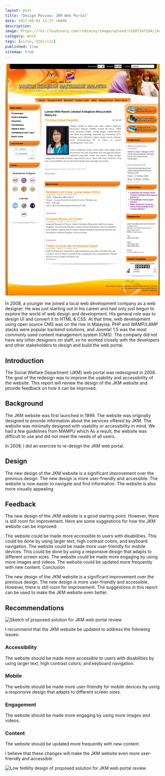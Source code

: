 ```yaml
---
layout: post
title: 'Design Review: JKM Web Portal'
date: 2017-09-01 11:27 +0800
description:
image: https://res.cloudinary.com/rudzainy/image/upload/v1687147294/jkm-new_dukca5.png
category: Work
tags: [ui/ux, html/css]
published: true
sitemap: true
---
```


![Wireframe](/assets/img/portfolio/jkm.jpg)

In 2008, a younger me joined a local web development company as a web designer. He was just starting out in his career and had only just begun to explore the world of web design and development. His general role was to design UI and convert it to HTML & CSS. At that time, web development using open source CMS was on the rise in Malaysia. PHP and WAMP/LAMP stacks were popular backend solutions, and Joomla! 1.5 was the most commonly used content management system (CMS). The company did not have any other designers on staff, so he worked closely with the developers and other stakeholders to design and build the web portal.

## Introduction

The Social Welfare Department (JKM) web portal was redesigned in 2008. The goal of the redesign was to improve the usability and accessibility of the website. This report will review the design of the JKM website and provide feedback on how it can be improved.

## Background

The JKM website was first launched in 1999. The website was originally designed to provide information about the services offered by JKM. The website was minimally designed with usability or accessibility in mind. We had a few guidelines from MAMPU which  As a result, the website was difficult to use and did not meet the needs of all users.

In 2008, I did an exercise to re-design the JKM web portal.

## Design

The new design of the JKM website is a significant improvement over the previous design. The new design is more user-friendly and accessible. The website is now easier to navigate and find information. The website is also more visually appealing.

## Feedback

The new design of the JKM website is a good starting point. However, there is still room for improvement. Here are some suggestions for how the JKM website can be improved:

The website could be made more accessible to users with disabilities. This could be done by using larger text, high contrast colors, and keyboard navigation.
The website could be made more user-friendly for mobile devices. This could be done by using a responsive design that adapts to different screen sizes.
The website could be made more engaging by using more images and videos.
The website could be updated more frequently with new content.
Conclusion

The new design of the JKM website is a significant improvement over the previous design. The new design is more user-friendly and accessible. However, there is still room for improvement. The suggestions in this report can be used to make the JKM website even better.

## Recommendations

![Sketch of proposed solution for JKM web portal review](https://blog.rudzainy.my/blog/wp-content/uploads/2022/01/Screenshot-2022-01-27-at-2.47.23-PM-1024x774.jpg)

I recommend that the JKM website be updated to address the following issues:

### Accessibility
The website should be made more accessible to users with disabilities by using larger text, high contrast colors, and keyboard navigation.

### Mobile
The website should be made more user-friendly for mobile devices by using a responsive design that adapts to different screen sizes.

### Engagement 
The website should be made more engaging by using more images and videos.

### Content 
The website should be updated more frequently with new content.

I believe that these changes will make the JKM website even more user-friendly and accessible.


![Low fedility design of proposed solution for JKM web portal review](https://blog.rudzainy.my/blog/wp-content/uploads/2019/05/jkm-new-462x1024.png)